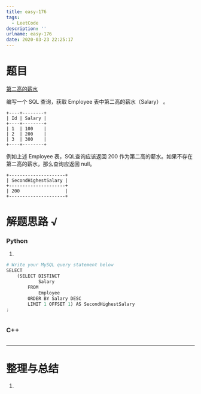 ```yaml
---
title: easy-176
tags:
  - LeetCode
description: ''
urlname: easy-176
date: 2020-03-23 22:25:17
---
```


# 题目

[第二高的薪水](https://leetcode-cn.com/problems/second-highest-salary/)

编写一个 SQL 查询，获取 Employee 表中第二高的薪水（Salary） 。

```
+----+--------+
| Id | Salary |
+----+--------+
| 1  | 100    |
| 2  | 200    |
| 3  | 300    |
+----+--------+
```


例如上述 Employee 表，SQL查询应该返回 200 作为第二高的薪水。如果不存在第二高的薪水，那么查询应返回 null。

```
+---------------------+
| SecondHighestSalary |
+---------------------+
| 200                 |
+---------------------+
```



# 解题思路 √

### Python

1. 

```python
# Write your MySQL query statement below
SELECT
    (SELECT DISTINCT
            Salary
        FROM
            Employee
        ORDER BY Salary DESC
        LIMIT 1 OFFSET 1) AS SecondHighestSalary
;
```


```python

```



### C++

```cpp

```

---



# 整理与总结

1. 

